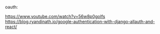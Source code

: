 oauth:

https://www.youtube.com/watch?v=56w8p0goIfs
https://blog.ryandinath.io/google-authentication-with-django-allauth-and-react/